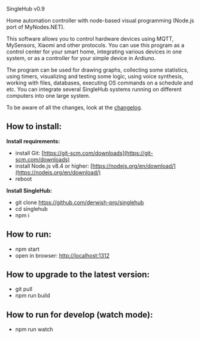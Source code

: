 
SingleHub v0.9

Home automation controller with node-based visual programming (Node.js port of MyNodes.NET).

This software allows you to control hardware devices using MQTT, MySensors, Xiaomi and other protocols. You can use this program as a control center for your smart home, integrating various devices in one system, or as a controller for your simple device in Ardiuno. 

The program can be used for drawing graphs, collecting some statistics, using timers, visualizing and testing some logic, using voice synthesis, working with files, databases, executing OS commands on a schedule and etc. You can integrate several SingleHub systems running on different computers into one large system.

To be aware of all the changes, look at the [changelog](https://github.com/derwish-pro/singlehub/blob/master/CHANGELOG.md).


**How to install:**
-------------------

**Install requirements:**
- install Git: [https://git-scm.com/downloads](https://git-scm.com/downloads)
- install Node.js v8.4 or higher: [https://nodejs.org/en/download/](https://nodejs.org/en/download/)
- reboot


**Install SingleHub:**

- git clone https://github.com/derwish-pro/singlehub
- cd singlehub
- npm i


**How to run:**
-------------------

- npm start
- open in browser: [http://localhost:1312](http://localhost:1312)


**How to upgrade to the latest version:**
-------------------

- git pull
- npm run build



**How to run for develop (watch mode):**
-------------------
- npm run watch
